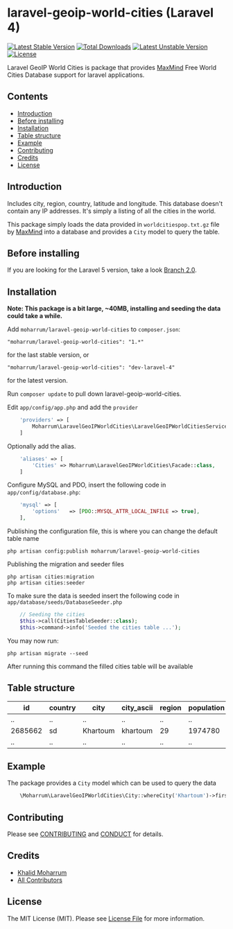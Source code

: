 # laravel-geoip-world-cities (Laravel 4)

[![Latest Stable Version](https://poser.pugx.org/moharrum/laravel-geoip-world-cities/v/stable)](https://packagist.org/packages/moharrum/laravel-geoip-world-cities) [![Total Downloads](https://poser.pugx.org/moharrum/laravel-geoip-world-cities/downloads)](https://packagist.org/packages/moharrum/laravel-geoip-world-cities) [![Latest Unstable Version](https://poser.pugx.org/moharrum/laravel-geoip-world-cities/v/unstable)](https://packagist.org/packages/moharrum/laravel-geoip-world-cities) [![License](https://poser.pugx.org/moharrum/laravel-geoip-world-cities/license)](https://packagist.org/packages/moharrum/laravel-geoip-world-cities)

Laravel GeoIP World Cities is package that provides [MaxMind](https://www.maxmind.com/en/free-world-cities-database) Free World Cities Database support for laravel applications.

## Contents

- [Introduction](#introduction)
- [Before installing](#before-installing)
- [Installation](#installation)
- [Table structure](#table-structure)
- [Example](#example)
- [Contributing](#contributing)
- [Credits](#credits)
- [License](#license)

## Introduction

Includes city, region, country, latitude and longitude. This database doesn't contain any IP addresses. It's simply a listing of all the cities in the world.

This package simply loads the data provided in `worldcitiespop.txt.gz` file by [MaxMind](https://www.maxmind.com/) into a database and provides a `City` model to query the table.

## Before installing

If you are looking for the Laravel 5 version, take a look [Branch 2.0](https://github.com/moharrum/laravel-geoip-world-cities/tree/2.0).

## Installation

**Note: This package is a bit large, ~40MB, installing and seeding the data could take a while.**

Add `moharrum/laravel-geoip-world-cities` to `composer.json`:

    "moharrum/laravel-geoip-world-cities": "1.*"

for the last stable version, or

    "moharrum/laravel-geoip-world-cities": "dev-laravel-4"

for the latest version.

Run `composer update` to pull down laravel-geoip-world-cities.

Edit `app/config/app.php` and add the `provider`

```php
    'providers' => [
        Moharrum\LaravelGeoIPWorldCities\LaravelGeoIPWorldCitiesServiceProvider::class,
    ]
```

Optionally add the alias.

```php
    'aliases' => [
        'Cities' => Moharrum\LaravelGeoIPWorldCities\Facade::class,
    ]
```

Configure MySQL and PDO, insert the following code in `app/config/database.php`:

```php
    'mysql' => [
        'options'   => [PDO::MYSQL_ATTR_LOCAL_INFILE => true],
    ],
```

Publishing the configuration file, this is where you can change the default table name

    php artisan config:publish moharrum/laravel-geoip-world-cities

Publishing the migration and seeder files

    php artisan cities:migration
    php artisan cities:seeder

To make sure the data is seeded insert the following code in `app/database/seeds/DatabaseSeeder.php`

```php
    // Seeding the cities
    $this->call(CitiesTableSeeder::class);
    $this->command->info('Seeded the cities table ...'); 
```

You may now run:

    php artisan migrate --seed
    
After running this command the filled cities table will be available

## Table structure

| id       | country  | city      | city_ascii  | region  | population  | latitude  | longitude  |
| -------- | ---------| --------- | ----------- | ------- | ----------- | --------- | ---------- |
| ..       | ..       | ..        | ..          | ..      | ..          | ..        | ..         |
| 2685662  | sd       | Khartoum  | khartoum    | 29      | 1974780     | 15.588056 | 32.534167  |
| ..       | ..       | ..        | ..          | ..      | ..          | ..        | ..         |

## Example

The package provides a `City` model which can be used to query the data

```php
    \Moharrum\LaravelGeoIPWorldCities\City::whereCity('Khartoum')->first();
```

## Contributing

Please see [CONTRIBUTING](CONTRIBUTING.md) and [CONDUCT](CONDUCT.md) for details.

## Credits

- [Khalid Moharrum][link-author]
- [All Contributors][link-contributors]

## License

The MIT License (MIT). Please see [License File](LICENSE.md) for more information.

[link-packagist]: https://packagist.org/packages/moharrum/laravel-geoip-world-cities
[link-downloads]: https://packagist.org/packages/moharrum/laravel-geoip-world-cities
[link-author]: https://github.com/moharrum
[link-contributors]: ../../contributors
